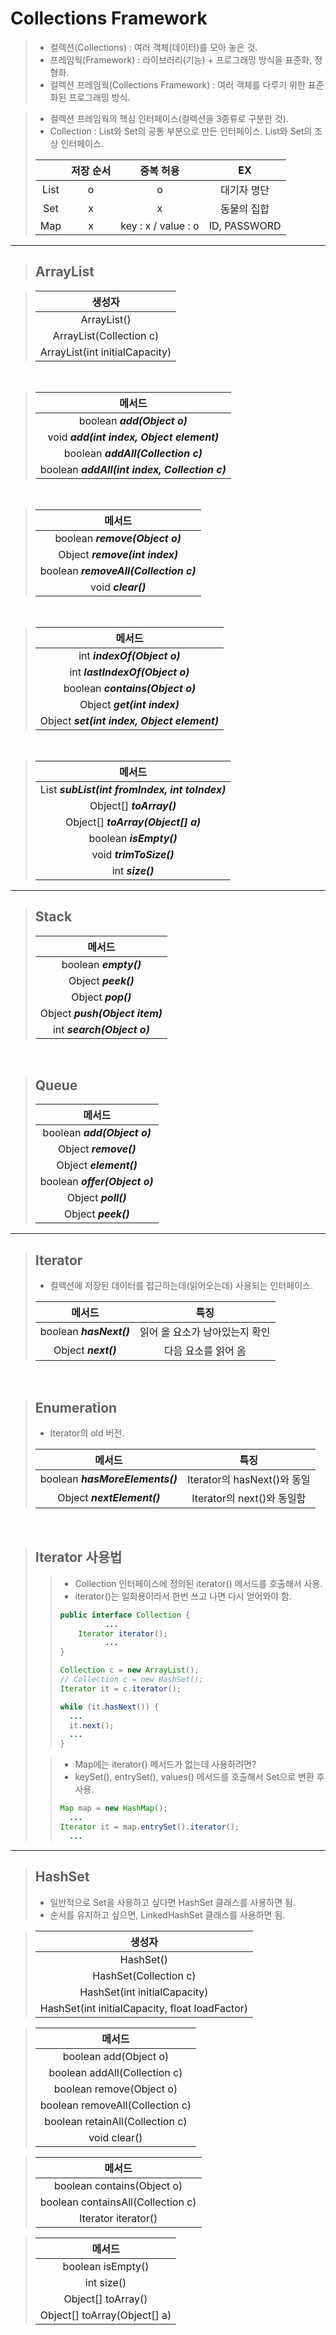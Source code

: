 # Collections Framework

> - 컬렉션(Collections) : 여러 객체(데이터)를 모아 놓은 것.
> - 프레임웍(Framework) : 라이브러리(기능) + 프로그래밍 방식을 표준화, 정형화.
> - 컬렉션 프레임웍(Collections Framework) : 여러 객체를 다루기 위한 표준화된 프로그래밍 방식.

> - 컬렉션 프레임웍의 핵심 인터페이스(컬렉션을 3종류로 구분한 것).
> - Collection : List와 Set의 공통 부분으로 만든 인터페이스. List와 Set의 조상 인터페이스.
>
> |   | 저장 순서 | 중복 허용 | EX |
> |:---:|:---:|:---:|:---:|
> | List | o | o | 대기자 명단 |
> | Set | x | x | 동물의 집합 |
> | Map | x | key : x / value : o | ID, PASSWORD |

___

> ## ArrayList

> | 생성자 |
> |:----:|
> | ArrayList() |
> | ArrayList(Collection c) |
> | ArrayList(int initialCapacity) |

<br>

> | 메서드 |
> |:----:|
> | boolean ***add(Object o)*** |
> | void ***add(int index, Object element)*** |
> | boolean ***addAll(Collection c)*** |
> | boolean ***addAll(int index, Collection c)*** |

<br>

> | 메서드 |
> |:----:|
> | boolean ***remove(Object o)*** |
> | Object ***remove(int index)*** |
> | boolean ***removeAll(Collection c)*** |
> | void ***clear()*** |

<br>

> | 메서드 |
> |:----:|
> | int ***indexOf(Object o)*** |
> | int ***lastIndexOf(Object o)*** |
> | boolean ***contains(Object o)*** |
> | Object ***get(int index)*** |
> | Object ***set(int index, Object element)*** |

<br>

> | 메서드 |
> |:----:|
> | List ***subList(int fromIndex, int toIndex)*** |
> | Object[] ***toArray()*** |
> | Object[] ***toArray(Object[] a)*** |
> | boolean ***isEmpty()*** |
> | void ***trimToSize()*** |
> | int ***size()*** |

___

> ## Stack
> 
> | 메서드 |
> |:----:|
> | boolean ***empty()*** |
> | Object ***peek()*** |
> | Object ***pop()*** |
> | Object ***push(Object item)*** |
> | int ***search(Object o)*** |

<br>

> ## Queue
> 
> | 메서드 |
> |:----:|
> | boolean ***add(Object o)*** |
> | Object ***remove()*** |
> | Object ***element()*** |
> | boolean ***offer(Object o)*** |
> | Object ***poll()*** |
> | Object ***peek()*** |

___

> ## Iterator
> - 컬렉션에 저장된 데이터를 접근하는데(읽어오는데) 사용되는 인터페이스.
> 
> | 메서드 | 특징 |
> |:----:|:----:|
> | boolean ***hasNext()*** | 읽어 올 요소가 남아있는지 확인 |
> | Object ***next()*** | 다음 요소를 읽어 옴 |

<br>

> ## Enumeration
> - Iterator의 old 버전.
> 
> | 메서드 | 특징 |
> |:----:|:----:|
> | boolean ***hasMoreElements()*** | Iterator의 hasNext()와 동일 |
> | Object ***nextElement()*** | Iterator의 next()와 동일함 |

<br>

> ## Iterator 사용법
> > - Collection 인터페이스에 정의된 iterator() 메서드를 호출해서 사용.
> > - iterator()는 일회용이라서 한번 쓰고 나면 다시 얻어와야 함.
> > 
> > ```java
> > public interface Collection {
> >           ...
> >     Iterator iterator();
> >           ...
> > }
> > ```
> > 
> > ```java
> > Collection c = new ArrayList();
> > // Collection c = new HashSet();
> > Iterator it = c.iterator();
> > 
> > while (it.hasNext()) {
>	>   ...
>	>   it.next();
> >   ...
> > }
> > ```
>
> > - Map에는 iterator() 메서드가 없는데 사용하려면?
> > - keySet(), entrySet(), values() 메서드를 호출해서 Set으로 변환 후 사용.
> > ```java
> > Map map = new HashMap();
> >   ...
>	> Iterator it = map.entrySet().iterator();
> >   ...
> > ```

___

> ## HashSet
> - 일반적으로 Set을 사용하고 싶다면 HashSet 클래스를 사용하면 됨.
> - 순서를 유지하고 싶으면, LinkedHashSet 클래스를 사용하면 됨.

> | 생성자 |
> |:-----:|
> | HashSet() |
> | HashSet(Collection c) |
> | HashSet(int initialCapacity) |
> | HashSet(int initialCapacity, float loadFactor) |

> | 메서드 |
> |:-----:|
> | boolean add(Object o) |
> | boolean addAll(Collection c) |
> | boolean remove(Object o) |
> | boolean removeAll(Collection c) |
> | boolean retainAll(Collection c) |
> | void clear() |

> | 메서드 |
> |:-----:|
> | boolean contains(Object o) |
> | boolean containsAll(Collection c) |
> | Iterator iterator() |

> | 메서드 |
> |:-----:|
> | boolean isEmpty() |
> | int size() |
> | Object[] toArray() |
> | Object[] toArray(Object[] a) |
